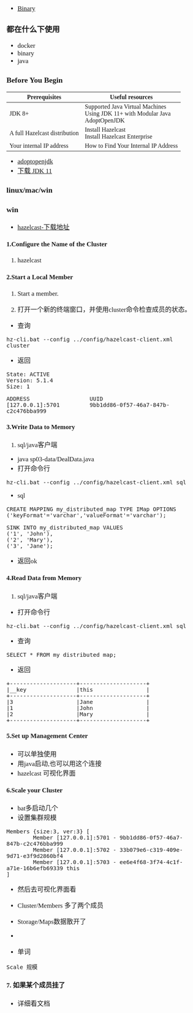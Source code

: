 <span  style="font-family: Simsun,serif; font-size: 17px; ">

- [Binary](https://docs.hazelcast.com/hazelcast/latest/getting-started/get-started-binary)

### 都在什么下使用

- docker
- binary
- java

### Before You Begin

| Prerequisites     | Useful resources      |
|--------------|---------------|
| JDK 8+ | Supported Java Virtual Machines <br> Using JDK 11+ with Modular Java <br> AdoptOpenJDK  |
| A full Hazelcast distribution | Install Hazelcast <br> Install Hazelcast Enterprise |
| Your internal IP address | How to Find Your Internal IP Address |

- [adoptopenjdk](https://adoptopenjdk.net/)
- [下载 JDK 11](https://adoptium.net/zh-CN/download)

### linux/mac/win

### win

- [hazelcast-下载地址](https://hazelcast.com/get-started/download/#hazelcast-platform)

#### 1.Configure the Name of the Cluster

1. hazelcast

#### 2.Start a Local Member

1. Start a member.

2. 打开一个新的终端窗口，并使用cluster命令检查成员的状态。

- 查询

~~~
hz-cli.bat --config ../config/hazelcast-client.xml cluster
~~~

- 返回

~~~
State: ACTIVE
Version: 5.1.4
Size: 1

ADDRESS                  UUID
[127.0.0.1]:5701         9bb1dd86-0f57-46a7-847b-c2c476bba999
~~~

#### 3.Write Data to Memory

1. sql/java客户端

- java sp03-data/DealData.java
- 打开命令行

~~~
hz-cli.bat --config ../config/hazelcast-client.xml sql
~~~

- sql

~~~
CREATE MAPPING my_distributed_map TYPE IMap OPTIONS ('keyFormat'='varchar','valueFormat'='varchar');

SINK INTO my_distributed_map VALUES
('1', 'John'),
('2', 'Mary'),
('3', 'Jane');
~~~

- 返回ok

#### 4.Read Data from Memory

1. sql/java客户端

- 打开命令行

~~~
hz-cli.bat --config ../config/hazelcast-client.xml sql
~~~

- 查询

~~~
SELECT * FROM my_distributed_map;
~~~

- 返回

~~~
+--------------------+--------------------+
|__key               |this                |
+--------------------+--------------------+
|3                   |Jane                |
|1                   |John                |
|2                   |Mary                |
+--------------------+--------------------+
~~~

#### 5.Set up Management Center

- 可以单独使用
- 用java启动,也可以用这个连接
- hazelcast 可视化界面

#### 6.Scale your Cluster

- bat多启动几个
- 设置集群规模

~~~
Members {size:3, ver:3} [
        Member [127.0.0.1]:5701 - 9bb1dd86-0f57-46a7-847b-c2c476bba999
        Member [127.0.0.1]:5702 - 33b079e6-c319-409e-9d71-e3f9d2860bf4
        Member [127.0.0.1]:5703 - ee6e4f68-3f74-4c1f-a71e-16b6efb69339 this
]
~~~

- 然后去可视化界面看
- Cluster/Members 多了两个成员
- Storage/Maps数据散开了
-


- 单词

~~~
Scale 规模
~~~

#### 7. 如果某个成员挂了

- 详细看文档

</span>